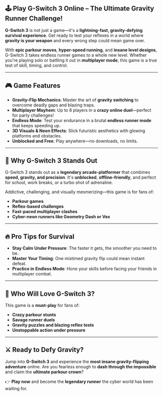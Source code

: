 ## 🕹️ Play G-Switch 3 Online – The Ultimate Gravity Runner Challenge!

**G-Switch 3** is not just a game—it's a **lightning-fast, gravity-defying survival experience**. Get ready to test your reflexes in a world where **gravity is your weapon** and every wrong step could mean game over.

With **epic parkour moves**, **hyper-speed running**, and **insane level designs**, G-Switch 3 takes endless runner games to a whole new level. Whether you're playing solo or battling it out in **multiplayer mode**, this game is a true test of skill, timing, and control.

---

## 🎮 Game Features

* **Gravity-Flip Mechanics**: Master the art of **gravity switching** to overcome deadly gaps and blazing traps.
* **Multiplayer Mayhem**: Up to 8 players in a **crazy online duel**—perfect for party challenges!
* **Endless Mode**: Test your endurance in a brutal **endless runner mode** that keeps speeding up.
* **3D Visuals & Neon Effects**: Slick futuristic aesthetics with glowing platforms and obstacles.
* **Unblocked and Free**: Play anywhere—no downloads, no limits.

---

## 🚀 Why G-Switch 3 Stands Out

G-Switch 3 stands out as a **legendary arcade-platformer** that combines **speed, gravity, and precision**. It's **unblocked**, **offline-friendly**, and perfect for school, work breaks, or a turbo shot of adrenaline.

Addictive, challenging, and visually mesmerizing—this game is for fans of:

* **Parkour games**
* **Reflex-based challenges**
* **Fast-paced multiplayer clashes**
* **Cyber-neon runners like Geometry Dash or Vex**

---

## 🔥 Pro Tips for Survival

* **Stay Calm Under Pressure**: The faster it gets, the smoother you need to be.
* **Master Your Timing**: One mistimed gravity flip could mean instant defeat.
* **Practice in Endless Mode**: Hone your skills before facing your friends in multiplayer combat.

---

## 🧲 Who Will Love G-Switch 3?

This game is a **must-play** for fans of:

* **Crazy parkour stunts**
* **Savage runner duels**
* **Gravity puzzles and blazing reflex tests**
* **Unstoppable action under pressure**

---

## ⚔️ Ready to Defy Gravity?

Jump into **G-Switch 3** and experience the **most insane gravity-flipping adventure** online. Are you fearless enough to **dash through the impossible** and claim the **ultimate parkour crown**?

👉 **Play now** and become the **legendary runner** the cyber world has been waiting for.
